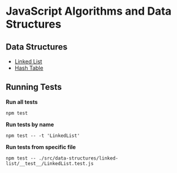 # JavaScript Algorithms and Data Structures

## Data Structures

- [Linked List](https://github.com/trekhleb/javascript-algorithms/tree/master/src/data-structures/linked-list)
- [Hash Table](https://github.com/trekhleb/javascript-algorithms/tree/master/src/data-structures/hash-table)

## Running Tests

**Run all tests**
```
npm test
```

**Run tests by name**
```
npm test -- -t 'LinkedList'
```

**Run tests from specific file**
```
npm test -- ./src/data-structures/linked-list/__test__/LinkedList.test.js
```

